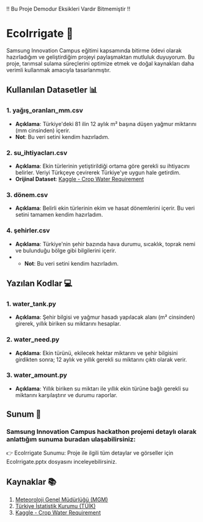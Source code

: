 !! Bu Proje Demodur Eksikleri Vardır Bitmemiştir !!

# EcoIrrigate 🌱  
Samsung Innovation Campus eğitimi kapsamında bitirme ödevi olarak hazırladığım ve geliştirdiğim projeyi paylaşmaktan mutluluk duyuyorum. Bu proje, tarımsal sulama süreçlerini optimize etmek ve doğal kaynakları daha verimli kullanmak amacıyla tasarlanmıştır.

## Kullanılan Datasetler 📊

### 1. **yağış_oranları_mm.csv**
   - **Açıklama**: Türkiye'deki 81 ilin 12 aylık m² başına düşen yağmur miktarını (mm cinsinden) içerir. 
   - **Not**: Bu veri setini kendim hazırladım.

### 2. **su_ihtiyacları.csv**
   - **Açıklama**: Ekin türlerinin yetiştirildiği ortama göre gerekli su ihtiyacını belirler. Veriyi Türkçeye çevirerek Türkiye'ye uygun hale getirdim.
   - **Orijinal Dataset**: [Kaggle - Crop Water Requirement](https://www.kaggle.com/datasets/prateekkkumar/crop-water-requirement)

### 3. **dönem.csv**
   - **Açıklama**: Belirli ekin türlerinin ekim ve hasat dönemlerini içerir. Bu veri setini tamamen kendim hazırladım.

### 4. **şehirler.csv**
   - **Açıklama**: Türkiye'nin şehir bazında hava durumu, sıcaklık, toprak nemi ve bulunduğu bölge gibi bilgilerini içerir.
   - - **Not**: Bu veri setini kendim hazırladım.


## Yazılan Kodlar 💻

### 1. **water_tank.py**
   - **Açıklama**: 
     Şehir bilgisi ve yağmur hasadı yapılacak alanı (m² cinsinden) girerek, yıllık biriken su miktarını hesaplar.

### 2. **water_need.py**
   - **Açıklama**: 
     Ekin türünü, ekilecek hektar miktarını ve şehir bilgisini girdikten sonra; 12 aylık ve yıllık gerekli su miktarını çıktı olarak verir.

### 3. **water_amount.py**
   - **Açıklama**: 
     Yıllık biriken su miktarı ile yıllık ekin türüne bağlı gerekli su miktarını karşılaştırır ve durumu raporlar.


## Sunum 📑
### Samsung Innovation Campus hackathon projemi detaylı olarak anlattığım sunuma buradan ulaşabilirsiniz:

👉 EcoIrrigate Sunumu: Proje ile ilgili tüm detaylar ve görseller için EcoIrrigate.pptx dosyasını inceleyebilirsiniz.


## Kaynaklar 📚
1. [Meteoroloji Genel Müdürlüğü (MGM)](https://www.mgm.gov.tr/)  
2. [Türkiye İstatistik Kurumu (TÜİK)](https://data.tuik.gov.tr/Kategori/GetKategori?p=tarim-111)  
3. [Kaggle - Crop Water Requirement](https://www.kaggle.com/datasets/prateekkkumar/crop-water-requirement)
